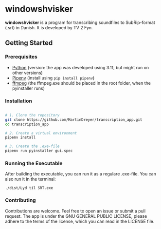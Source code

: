 # windowshvisker

**windowshvisker** is a program for transcribing soundfiles to SubRip-format (.srt) in Danish. It is developed by TV 2 Fyn.

## Getting Started

### Prerequisites

- [Python](https://www.python.org/downloads/) (version: the app was developed using 3.11, but might run on other versions)
- [Pipenv](https://pipenv.pypa.io/en/latest/#install-pipenv-today) (install using `pip install pipenv`)
- [ffmpeg](https://ffmpeg.org/download.html) (the ffmpeg.exe should be placed in the root folder, when the pyinstaller runs)

### Installation

  ```bash
  
  # 1. Clone the repository
  git clone https://github.com/MartinDreyer/transcription_app.git
  cd transcription_app

  # 2. Create a virtual environment
  pipenv install

  # 3. Create the .exe-file
  pipenv run pyinstaller gui.spec
  ```

### Running the Executable

After building the executable, you can run it as a regulare .exe-file. You can also run it in the terminal:

`./dist/Lyd til SRT.exe`

### Contributing

Contributions are welcome. Feel free to open an issue or submit a pull request. The app is under the  GNU GENERAL PUBLIC LICENSE, please adhere to the terms of the license, which you can read in the LICENSE file. 

